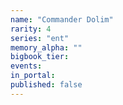 ```yaml
---
name: "Commander Dolim"
rarity: 4
series: "ent"
memory_alpha: ""
bigbook_tier:
events:
in_portal:
published: false
---
```

